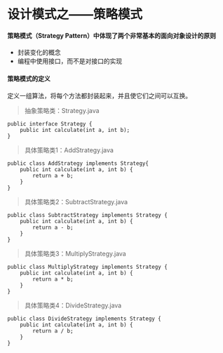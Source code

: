 # 设计模式之——策略模式

#### 策略模式（Strategy Pattern）中体现了两个非常基本的面向对象设计的原则

* 封装变化的概念
* 编程中使用接口，而不是对接口的实现

#### 策略模式的定义

定义一组算法，将每个方法都封装起来，并且使它们之间可以互换。


> 抽象策略类：Strategy.java

    public interface Strategy {
	    public int calculate(int a, int b);
    }

> 具体策略类1：AddStrategy.java

    public class AddStrategy implements Strategy{
    	public int calculate(int a, int b) {
    		return a + b;
    	}
    }

> 具体策略类2：SubtractStrategy.java

    public class SubtractStrategy implements Strategy {
    	public int calculate(int a, int b) {
    		return a - b;
    	}
    }

> 具体策略类3：MultiplyStrategy.java

    public class MultiplyStrategy implements Strategy {
    	public int calculate(int a, int b) {
    		return a * b;
    	}
    }

> 具体策略类4：DivideStrategy.java

    public class DivideStrategy implements Strategy {
    	public int calculate(int a, int b) {
    		return a / b;
    	}
    }






























